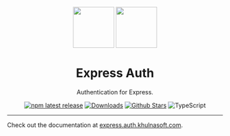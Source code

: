 <p align="center">
  <a href="https://expressjs.com" target="_blank"><img height="96px" src="https://auth.khulnasoft.com/img/etc/express.svg" /></a>
  <a href="https://express.auth.khulnasoft.com" target="_blank"><img height="96px" src="https://auth.khulnasoft.com/img/logo-sm.png" /></a>
  <h1 align="center">Express Auth</h1>
</p>
<p align="center">
  Authentication for Express.
</p>
<p align="center">
  <a href="https://www.npmjs.com/package/@auth/express"><img src="https://img.shields.io/npm/v/@auth/express?style=flat-square&label=latest&color=purple" alt="npm latest release" /></a>
  <a href="https://www.npmtrends.com/@auth/express"><img src="https://img.shields.io/npm/dm/@auth/express?style=flat-square&color=cyan" alt="Downloads" /></a>
  <a href="https://github.com/khulnasoft/nextdev/stargazers"><img src="https://img.shields.io/github/stars/khulnasoft/nextdev?style=flat-square&color=orange" alt="Github Stars" /></a>
  <img src="https://shields.io/badge/TypeScript-3178C6?logo=TypeScript&logoColor=fff&style=flat-square" alt="TypeScript" />
</p>

---

Check out the documentation at [express.auth.khulnasoft.com](https://express.auth.khulnasoft.com).
